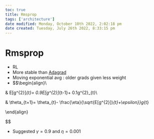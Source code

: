 ```yaml
---
toc: true
title: Rmsprop
tags: ['architecture']
date modified: Monday, October 10th 2022, 2:02:18 pm
date created: Tuesday, July 26th 2022, 8:33:15 pm
---
```


# Rmsprop
- RL
- More stable than [Adagrad](Adagrad.md)
- Moving exponential avg : older grads given less weight
- $$\begin{align}\\

& E[g^{2}]_{t}= 0.9E[g^{2}]_{t-1}+ 0.1g^{2}_{t}\\

& \theta_{t+1}= \theta_{t}- \frac{\eta}{\sqrt{E[g^{2}])_{t}+\epsilon}}g_{t}

\end{align}

$$
- Suggested $\gamma=0.9$ and $\eta= 0.001$



